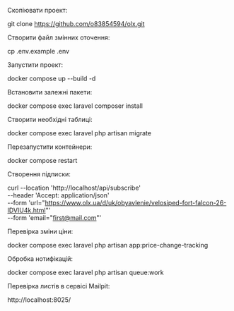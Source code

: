 Скопіювати проект:

git clone https://github.com/o83854594/olx.git


Створити файл змінних оточення:

cp .env.example .env


Запустити проект:

docker compose up --build -d


Встановити залежні пакети:

docker compose exec laravel composer install


Створити необхідні таблиці:

docker compose exec laravel php artisan migrate

Перезапустити контейнери:

docker compose restart

Створення підписки:

curl --location 'http://localhost/api/subscribe' \
--header 'Accept: application/json' \
--form 'url="https://www.olx.ua/d/uk/obyavlenie/velosiped-fort-falcon-26-IDVIU4k.html"' \
--form 'email="first@mail.com"'


Перевірка зміни ціни:

docker compose exec laravel php artisan app:price-change-tracking


Обробка нотифікацій:

docker compose exec laravel php artisan queue:work

Перевірка листів в сервісі Mailpit:

http://localhost:8025/
